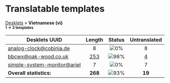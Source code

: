 # Translatable templates
[Desklets](../README.md) &#187; **Vietnamese (vi)**
<br><sub>**1 &#8594; 3 templates**</sub>

Desklets UUID | Length | Status | Untranslated
------------|:------:|:------:|:-----------:
[analog-clock@cobinja.de](../desklets-status/analog-clock@cobinja.de/README.md) | 8 | ![0%](http://progressed.io/bar/0) | 8
[bbcwx@oak-wood.co.uk](../desklets-status/bbcwx@oak-wood.co.uk/README.md) | [253](../desklets-status/bbcwx@oak-wood.co.uk/po/vi.po) | ![98%](http://progressed.io/bar/98) | [4](../desklets-status/bbcwx@oak-wood.co.uk/untranslated-po/vi.md)
[simple-system-monitor@ariel](../desklets-status/simple-system-monitor@ariel/README.md) | 7 | ![0%](http://progressed.io/bar/0) | 7
**Overall statistics:** | **268** | ![93%](http://progressed.io/bar/93) | **19**
